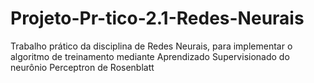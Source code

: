 # Projeto-Pr-tico-2.1-Redes-Neurais
Trabalho prático da disciplina de Redes Neurais, para implementar o algoritmo de treinamento mediante Aprendizado Supervisionado do neurônio Perceptron de Rosenblatt
